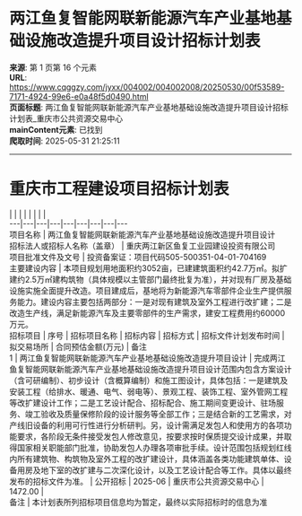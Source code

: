 # 两江鱼复智能网联新能源汽车产业基地基础设施改造提升项目设计招标计划表

**来源**: 第 1 页第 16 个元素  
**URL**: https://www.cqggzy.com/jyxx/004002/004002008/20250530/00f53589-7171-4924-99e6-e0a48f5d0490.html  
**页面标题**: 两江鱼复智能网联新能源汽车产业基地基础设施改造提升项目设计招标计划表_重庆市公共资源交易中心  
**mainContent元素**: 已找到  
**爬取时间**: 2025-05-31 21:25:11

---

# 重庆市工程建设项目招标计划表

|  |  |  |  |  |  |  |   
---|---|---|---|---|---|---|---|---  
项目名称 | 两江鱼复智能网联新能源汽车产业基地基础设施改造提升项目设计  
招标法人或招标人名称（盖章） |  重庆两江新区鱼复工业园建设投资有限公司   
项目批准文件及文号 | 投资备案证：项目代码505-500351-04-01-704169  
主要建设内容 | 本项目规划用地面积约3052亩，已建建筑面积约42.7万㎡。拟扩建约2.5万㎡建构筑物（具体规模以主管部门最终批复为准），并对现有厂房及基础设施实施全面提升改造。项目建成后，基地将为新能源汽车零部件企业生产提供服务能力。建设内容主要包括两部分：一是对现有建筑及室外工程进行改扩建；二是改造生产线，满足新能源汽车及主要零部件的生产需求，建安工程费用约60000万元。  
招标项目 | 序号 | 招标项目名称 | 招标内容 | 招标方式 | 招标文件计划发布时间 | 拟交易场所 | 合同预估金额(万元) | 备注  
1 | 两江鱼复智能网联新能源汽车产业基地基础设施改造提升项目设计 | 完成两江鱼复智能网联新能源汽车产业基地基础设施改造提升项目设计范围内包含方案设计（含可研编制）、初步设计（含概算编制）和施工图设计，具体包括：一是建筑及安装工程（给排水、暖通、电气、弱电等）、景观工程、装饰工程、室外管网工程等改扩建设计工作；二是工艺设计配合、招标配合、施工期间变更设计、驻场服务、竣工验收及质量保修阶段的设计服务等全部工作；三是结合新的工艺需求，对产线旧设备的利用可行性进行分析研判。另，设计需满足发包人和使用方的各项功能要求，各阶段无条件接受发包人修改意见，按要求按时保质提交设计成果，并取得国家相关职能部门批准，协助发包人办理各项审批手续。设计范围包括规划红线内所有建筑物、构筑物及室外工程的改扩建设计，具体涵盖各类功能建筑单体、设备用房及地下室的改扩建与二次深化设计，以及工艺设计配合等工作。具体以最终发布的招标文件为准。 | 公开招标 | 2025-06 | 重庆市公共资源交易中心 | 1472.00 |   
备注 | 本计划表所列招标项目信息均为暂定，最终以实际招标时的信息为准  
  
  
  



